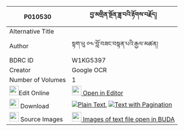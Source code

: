 |P010530|བྱ་མགྲིན་སྔོན་ཟླ་བའི་རྟོགས་བརྗོད། 
| --- | --- 
|Alternative Title |
|Author| སྟག་ཕུ ༠༤་བློ་བཟང་བསྟན་པའི་རྒྱལ་མཚན།
|BDRC ID | W1KG5397
|Creator | Google OCR
|Number of Volumes| 1
|<img width="25" src="https://img.icons8.com/color/25/000000/edit-property.png">Edit Online| [<img width="25" src="https://avatars.githubusercontent.com/u/45091458?s=200&v=4"> Open in Editor](http://editor.openpecha.org/P010530)
|<img width="25" src="https://img.icons8.com/fluent/48/000000/download-2.png"/>  Download | [![](https://img.icons8.com/color/20/000000/txt.png)Plain Text](https://github.com/Openpecha/P010530/releases/download/v1/ja_drinngon_dawa_i_tokjo_plain_P010530.zip), [![](https://img.icons8.com/color/20/000000/txt.png)Text with Pagination](https://github.com/Openpecha/P010530/releases/download/v1/ja_drinngon_dawa_i_tokjo_pages_P010530.zip)
|<img width="25" src="https://img.icons8.com/plasticine/100/000000/pictures-folder.png"/>  Source Images | [<img width="25" src="https://library.bdrc.io/icons/BUDA-small.svg"> Images of text file open in BUDA](https://library.bdrc.io/show/bdr:W1KG5397)